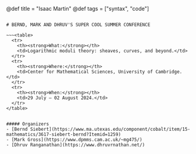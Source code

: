 @def title = "Isaac Martin"
@def tags = ["syntax", "code"]

~~~<center>~~~

# BERND, MARK AND DHRUV'S SUPER COOL SUMMER CONFERENCE

~~~<table>
  <tr>
    <th><strong>What:</strong></th> 
    <td>Logarithmic moduli theory: sheaves, curves, and beyond.</td>
  </tr>
  <tr>
    <th><strong>Where:</strong></th> 
    <td>Center for Mathematical Sciences, University of Cambridge.</td>
  </tr>
  <tr>
    <th><strong>When:</strong></th>
    <td>29 July – 02 August 2024.</td> 
  </tr>
</table>
~~~

~~~</center>~~~

##### Organizers
- [Bernd Siebert](https://www.ma.utexas.edu/component/cobalt/item/15-mathematics/3617-siebert-bernd?Itemid=1259)
- [Mark Gross](https://www.dpmms.cam.ac.uk/~mg475/)
- [Dhruv Ranganathan](https://www.dhruvrnathan.net/)
